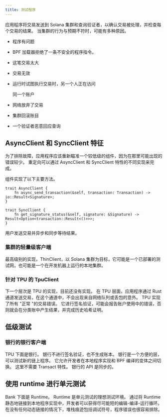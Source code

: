 ```yaml
---
title: 测试程序
---
```


应用程序将交易发送到 Solana 集群和查询验证者，以确认交易被处理，并检查每个交易的结果。 当集群的行为与预期不符时，可能有多种原因。

- 程序有问题
- BPF 加载器拒绝了一条不安全的程序指令。
- 这笔交易太大
- 交易无效
- 运行时试图执行交易时，另一个人正在访问

  同一个账户

- 网络放弃了交易
- 集群回滚账目
- 一个验证者恶意回应查询

## AsyncClient 和 SyncClient 特征

为了排除故障，应用程序应该重新瞄准一个较低级的组件，因为在那里可能出现的错误较少。 重定向可以通过 AsyncClient 和 SyncClient 特性的不同实现来完成。

组件实现了以下主要方法。

```text
trait AsyncClient {
    fn async_send_transaction(&self, transaction: Transaction) -> io::Result<Signature>;
}

trait SyncClient {
    fn get_signature_status(&self, signature: &Signature) -> Result<Option<transaction::Result<()>>>;
}
```

用户发送交易并异步和同步等待结果。

### 集群的轻量级客户端

最高级别的实现，ThinClient，以 Solana 集群为目标，它可能是一个已部署的测试网，也可能是一个在开发机器上运行的本地集群。

### 针对 TPU 的 TpuClient

下一个层次是 TPU 的实现，目前还没有实现。 在 TPU 层面，应用程序通过 Rust 通道发送交易，在这个通道中，不会出现来自网络队列或丢包的意外。 TPU 实现了所有 "正常 "的交易错误。 它进行签名验证，可能会报告账户使用中的错误，否则就会在分类账中产生结果，并完成历史哈希证明。

## 低级测试

### 银行的银行客户端

TPU 下面是银行。 银行不进行签名验证，也不生成账本。 银行是一个方便的层，可以测试新的链上程序。 它允许开发者在本地程序实现和 BPF 编译的变体之间切换。 这里不需要 Transact 特性。 银行的 API 是同步的。

## 使用 runtime 进行单元测试

Bank 下面是 Runtime。 Runtime 是单元测试的理想测试环境。 通过将 Runtime 静态地链接到本地程序实现中，开发者可以获得尽可能短的编辑-编译-运行循环。 在没有任何动态链接的情况下，堆栈痕迹包括调试符号，程序错误也很容易排除。
